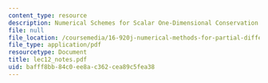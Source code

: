 ```yaml
---
content_type: resource
description: Numerical Schemes for Scalar One-Dimensional Conservation Laws
file: null
file_location: /coursemedia/16-920j-numerical-methods-for-partial-differential-equations-sma-5212-spring-2003/bafff8bb84c0ee8ac362cea89c5fea38_lec12_notes.pdf
file_type: application/pdf
resourcetype: Document
title: lec12_notes.pdf
uid: bafff8bb-84c0-ee8a-c362-cea89c5fea38
---
```

